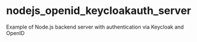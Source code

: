 # nodejs_openid_keycloakauth_server
Example of Node.js backend server with authentication via Keycloak and OpenID 
